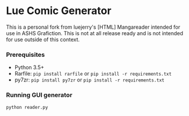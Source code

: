 # Lue Comic Generator

This is a personal fork from luejerry's [HTML] Mangareader intended for use in ASHS Grafiction. This is not at all release ready and is not intended for use outside of this context.

### Prerequisites

- Python 3.5+
- Rarfile: `pip install rarfile` or `pip install -r requirements.txt`
- py7zr: `pip install py7zr` or `pip install -r requirements.txt`

### Running GUI generator

```
python reader.py
```
